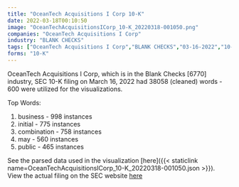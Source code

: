 ```yaml
---
title: "OceanTech Acquisitions I Corp 10-K"
date: 2022-03-18T00:10:50
image: "OceanTechAcquisitionsICorp_10-K_20220318-001050.png"
companies: "OceanTech Acquisitions I Corp"
industry: "BLANK CHECKS"
tags: ["OceanTech Acquisitions I Corp","BLANK CHECKS","03-16-2022","10-K"]
forms: "10-K"
---
```

OceanTech Acquisitions I Corp, which is in the Blank Checks [6770] industry, SEC 10-K filing on March 16, 2022 had 38058 (cleaned) words - 600 were utilized for the visualizations.

Top Words:
1. business - 998 instances
2. initial - 775 instances
3. combination - 758 instances
4. may - 560 instances
5. public - 465 instances


See the parsed data used in the visualization [here]({{< staticlink name=OceanTechAcquisitionsICorp_10-K_20220318-001050.json >}}).  
View the actual filing on the SEC website [here](https://www.sec.gov/Archives/edgar/data/1846809/0001410578-22-000401.txt)